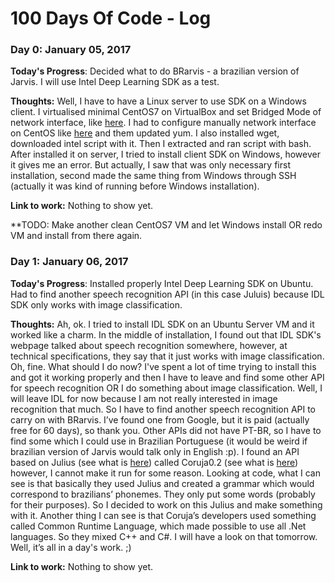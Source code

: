 # 100 Days Of Code - Log

### Day 0: January 05, 2017

**Today's Progress**: Decided what to do BRarvis - a brazilian version of Jarvis. I will use Intel Deep Learning SDK as a test.

**Thoughts:** Well, I have to have a Linux server to use SDK on a Windows client. I virtualised minimal CentOS7 on VirtualBox and set Bridged Mode of network interface, like [here](http://www.techrepublic.com/blog/diy-it-guy/using-virtualbox-vms-on-your-networks-subnet/). I had to configure manually network interface on CentOS like [here](http://www.mustbegeek.com/configure-static-ip-address-in-centos/) and them updated yum. I also installed wget, downloaded intel script with it. Then I extracted and ran script with bash. After installed it on server, I tried to install client SDK on Windows, however it gives me an error. But actually, I saw that was only necessary first installation, second made the same thing from Windows through SSH (actually it was kind of running before Windows installation).

**Link to work:** Nothing to show yet.

**TODO: Make another clean CentOS7 VM and let Windows install OR redo VM and install from there again.


### Day 1: January 06, 2017

**Today's Progress**: Installed properly Intel Deep Learning SDK on Ubuntu. Had to find another speech recognition API (in this case Juluis) because IDL SDK only works with image classification.

**Thoughts:** Ah, ok. I tried to install IDL SDK on an Ubuntu Server VM and it worked like a charm. In the middle of installation, I found out that IDL SDK's webpage talked about speech recognition somewhere, however, at technical specifications, they say that it just works with image classification. Oh, fine. What should I do now? I've spent a lot of time trying to install this and got it working properly and then I have to leave and find some other API for speech recognition OR I do something about image classification. Well, I will leave IDL for now because I am not really interested in image recognition that much. So I have to find another speech recognition API to carry on with BRarvis. I’ve found one from Google, but it is paid (actually free for 60 days), so thank you. Other APIs did not have PT-BR, so I have to find some which I could use in Brazilian Portuguese (it would be weird if brazilian version of Jarvis would talk only in English :p). I found an API based on Julius (see what is [here]( http://julius.osdn.jp/en_index.php?q=index-en.html#feature)) called Coruja0.2 (see what is [here]( https://code.google.com/archive/p/lapsapi/downloads)) however, I cannot make it run for some reason. Looking at code, what I can see is that basically they used Julius and created a grammar which would correspond to brazilians’ phonemes. They only put some words (probably for their purposes). So I decided to work on this Julius and make something with it. Another thing I can see is that Coruja’s developers used something called Common Runtime Language, which made possible to use all .Net languages. So they mixed C++ and C#. I will have a look on that tomorrow. Well, it’s all in a day's work. ;)

**Link to work:** Nothing to show yet.

